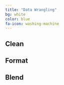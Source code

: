 ```yaml
---
title: "Data Wrangling"
bg: white
color: blue
fa-icon: washing-machine
---
```


## Clean
## Format
## Blend






